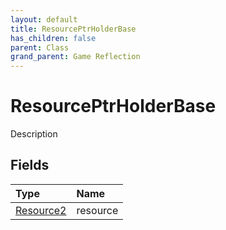 ```yaml
---
layout: default
title: ResourcePtrHolderBase
has_children: false
parent: Class
grand_parent: Game Reflection
---
```

# ResourcePtrHolderBase
Description 

## Fields

| Type | Name |
|:-------------|:--------------|
| [Resource2](/docs/game-reflection/components/resource2) | resource |

